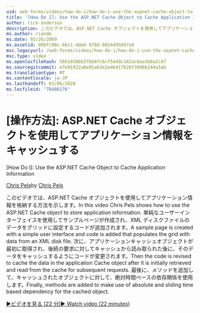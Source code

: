```yaml
---
uid: web-forms/videos/how-do-i/how-do-i-use-the-aspnet-cache-object-to-cache-application-information
title: '[How Do I]: Use the ASP.NET Cache Object to Cache Application Information | Microsoft Docs'
author: rick-anderson
description: このビデオでは、ASP.NET Cache オブジェクトを使用してアプリケーション情報を格納する方法を示します。 単純なユーザーインターフェイスを使用して、サンプルページを作成します。
ms.author: riande
ms.date: 03/26/2009
ms.assetid: 098fc90c-6bc1-4de6-978d-8024495097a9
msc.legacyurl: /web-forms/videos/how-do-i/how-do-i-use-the-aspnet-cache-object-to-cache-application-information
msc.type: video
ms.openlocfilehash: 56b14586b37bb8fc6cf544dc342ac8aa3b8a2c47
ms.sourcegitcommit: e7e91932a6e91a63e2e46417626f39d6b244a3ab
ms.translationtype: MT
ms.contentlocale: ja-JP
ms.lasthandoff: 03/06/2020
ms.locfileid: "78488176"
---
```

# <a name="how-do-i-use-the-aspnet-cache-object-to-cache-application-information"></a>[操作方法]: ASP.NET Cache オブジェクトを使用してアプリケーション情報をキャッシュする
[How Do I]: Use the ASP.NET Cache Object to Cache Application Information

<span data-ttu-id="f3341-104">[Chris Pels](https://twitter.com/chrispels)</span><span class="sxs-lookup"><span data-stu-id="f3341-104">by [Chris Pels](https://twitter.com/chrispels)</span></span>

<span data-ttu-id="f3341-105">このビデオでは、ASP.NET Cache オブジェクトを使用してアプリケーション情報を格納する方法を示します。</span><span class="sxs-lookup"><span data-stu-id="f3341-105">In this video Chris Pels shows how to use the ASP.NET Cache object to store application information.</span></span> <span data-ttu-id="f3341-106">単純なユーザーインターフェイスを使用してサンプルページが作成され、XML ディスクファイルのデータをグリッドに設定するコードが追加されます。</span><span class="sxs-lookup"><span data-stu-id="f3341-106">A sample page is created with a simple user interface and code is added that populates the grid with data from an XML disk file.</span></span> <span data-ttu-id="f3341-107">次に、アプリケーションキャッシュオブジェクトが最初に取得され、後続の要求に対してキャッシュから読み取られた後に、そのデータをキャッシュするようにコードが変更されます。</span><span class="sxs-lookup"><span data-stu-id="f3341-107">Then the code is revised to cache the data in the application Cache object after it is initially retrieved and read from the cache for subsequent requests.</span></span> <span data-ttu-id="f3341-108">最後に、メソッドを追加して、キャッシュされたオブジェクトに対して、絶対時間ベースの依存関係を使用します。</span><span class="sxs-lookup"><span data-stu-id="f3341-108">Finally, methods are added to make use of absolute and sliding time based dependency for the cached object.</span></span>

[<span data-ttu-id="f3341-109">&#9654;ビデオを見る (22 分)</span><span class="sxs-lookup"><span data-stu-id="f3341-109">&#9654; Watch video (22 minutes)</span></span>](https://channel9.msdn.com/Blogs/ASP-NET-Site-Videos/how-do-i-use-the-aspnet-cache-object-to-cache-application-information)

